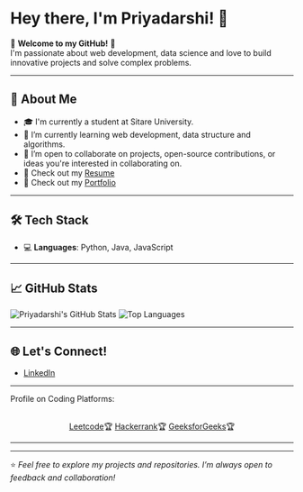 # Hey there, I'm Priyadarshi! 👋

🌟 **Welcome to my GitHub!** 🌟  
I'm passionate about web development, data science and love to build innovative projects and solve complex problems.  

---

## 🚀 About Me
- 🎓 I'm currently a student at Sitare University.
- 🌱 I’m currently learning web development, data structure and algorithms.
- 🤝 I’m open to collaborate on projects, open-source contributions, or ideas you're interested in collaborating on.
- 📄 Check out my [Resume](https://drive.google.com/file/d/1LYSqOvI4Gh9lbapu_vih4E0so1e-CN6q/view?usp=sharing)
- 📄 Check out my [Portfolio](https://ipriyadarshi.github.io/Portfolio/)

---

## 🛠️ Tech Stack
- 💻 **Languages**: Python, Java, JavaScript
  
---

## 📈 GitHub Stats
![Priyadarshi's GitHub Stats](https://github-readme-stats.vercel.app/api?username=iPriyadarshi&show_icons=true&theme=radical)
![Top Languages](https://github-readme-stats.vercel.app/api/top-langs/?username=iPriyadarshi&layout=compact&theme=radical)

---

## 🌐 Let's Connect!
- [LinkedIn](https://linkedin.com/in/iPriyadarshi)

<hr></hr>

Profile on Coding Platforms:
<br></br>
<p align="center">
<a href="https://leetcode.com/u/iPriyadarshi/" rel="nofollow">Leetcode</a>🏆
<a href="https://www.hackerrank.com/priyadarshi1505" rel="nofollow">Hackerrank</a>🏆
<a href="https://www.geeksforgeeks.org/user/priyadarshi1505/" rel="nofollow">GeeksforGeeks</a>🏆
      </p>
<hr></hr>

---

⭐️ *Feel free to explore my projects and repositories. I’m always open to feedback and collaboration!*

